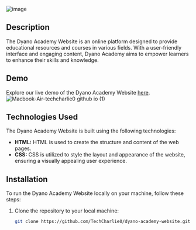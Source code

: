 


![image](https://github.com/TechCharlie0/dynoAcademy/assets/166296560/d8e79122-90c6-4765-aeb9-3bfa7a3c56e6)


## **Description**

The Dyano Academy Website is an online platform designed to provide educational resources and courses in various fields. With a user-friendly interface and engaging content, Dyano Academy aims to empower learners to enhance their skills and knowledge.

## **Demo**

Explore our live demo of the Dyano Academy Website [here](https://techcharlie0.github.io/dynoAcademy/). 
![Macbook-Air-techcharlie0 github io (1)](https://github.com/TechCharlie0/dynoAcademy/assets/166296560/a60b3727-4ee3-421f-a56d-3c5bb1de0e43)


## **Technologies Used**

The Dyano Academy Website is built using the following technologies:

- **HTML:** HTML is used to create the structure and content of the web pages.
- **CSS:** CSS is utilized to style the layout and appearance of the website, ensuring a visually appealing user experience.

## **Installation**

To run the Dyano Academy Website locally on your machine, follow these steps:

1. Clone the repository to your local machine:

   ```bash
   git clone https://github.com/TechCharlie0/dyano-academy-website.git
